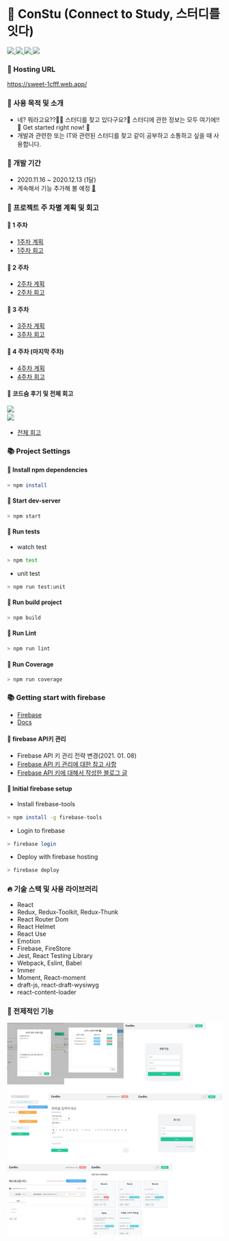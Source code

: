 
# 🌈 ConStu (Connect to Study, 스터디를 잇다)

<a href="https://github.com/CodeSoom/project-react-2-saseungmin/actions?query=workflow%3ACI">
  <img src="https://img.shields.io/github/workflow/status/CodeSoom/project-react-2-saseungmin/CI?label=CI&logo=GitHub&style=flat-square" />
</a>

<a href="https://github.com/CodeSoom/project-react-2-saseungmin/actions?query=workflow%3ACD">
  <img src="https://img.shields.io/github/workflow/status/CodeSoom/project-react-2-saseungmin/CD?label=build&logo=GitHub&style=flat-square" />
</a>

<a href="https://codecov.io/gh/saseungmin/project-react-2-saseungmin">
  <img src="https://codecov.io/gh/saseungmin/project-react-2-saseungmin/branch/main/graph/badge.svg?token=EIRZ8Y2UFR"/>
</a>
    
<a href="https://github.com/CodeSoom/project-react-2-saseungmin/issues">
  <img src="https://img.shields.io/github/issues/CodeSoom/project-react-2-saseungmin?style=flat-square" />
</a>

### 🚀 Hosting URL
https://sweet-1cfff.web.app/

### 🎈 사용 목적 및 소개
- 네? 뭐라고요??🙋‍♂️ 스터디를 찾고 있다구요?🤔 스터디에 관한 정보는 모두 여기에!! 🌈 Get started right now! 🚀
- 개발과 관련한 또는 IT와 관련된 스터디를 찾고 같이 공부하고 소통하고 싶을 때 사용합니다.

### 🎯 개발 기간
- 2020.11.16 ~ 2020.12.13 (1달)
- 계속해서 기능 추가해 볼 예정 [:link:](https://github.com/CodeSoom/project-react-2-saseungmin/issues/115)
### 🚀 프로젝트 주 차별 계획 및 회고
#### 🎯 1 주차
- [1주차 계획](https://github.com/CodeSoom/project-react-2-saseungmin/issues/1)
- [1주차 회고](https://github.com/saseungmin/codesoom_code_review_repository/tree/master/week_9)

#### 🎯 2 주차
- [2주차 계획](https://github.com/CodeSoom/project-react-2-saseungmin/issues/20)
- [2주차 회고](https://github.com/saseungmin/codesoom_code_review_repository/tree/master/week_10)

#### 🎯 3 주차
- [3주차 계획](https://github.com/CodeSoom/project-react-2-saseungmin/issues/44)
- [3주차 회고](https://github.com/saseungmin/codesoom_code_review_repository/tree/master/week_11)

#### 🎯 4 주차 (마지막 주차)
- [4주차 계획](https://github.com/CodeSoom/project-react-2-saseungmin/issues/77)
- [4주차 회고](https://github.com/saseungmin/codesoom_code_review_repository/tree/master/week_12)

#### 🎯 코드숨 후기 및 전체 회고

<a href="https://velog.io/@saseungmin/%EC%BD%94%EB%93%9C%EC%88%A8-2%EA%B8%B0-%EA%B7%B8-3%EB%8B%AC%EA%B0%84%EC%9D%98-%EC%97%AC%EC%A0%95">
  <img src="https://img.shields.io/badge/Velog: 코드숨 2기 그 3달간의 여정!-20c997?style=flat-square&logo=Vimeo&logoColor=white"/>
</a>

</br>

<a href="https://haranglog.tistory.com/23">
  <img src="https://img.shields.io/badge/Tistory: 코드숨 2기 그 3달간의 여정!-f76707?style=flat-square&logo=Blogger&logoColor=white"/>
</a>

- [전체 회고](https://github.com/saseungmin/codesoom_code_review_retrospective)

### 📚 Project Settings

#### 📢 Install npm dependencies

```bash
> npm install
```
#### 📢 Start dev-server

```bash
> npm start
```

#### 📢 Run tests

- watch test
```bash
> npm test
```

- unit test
```bash
> npm run test:unit
```

#### 📢 Run build project

```bash
> npm build
```

#### 📢 Run Lint

```bash
> npm run lint
```

#### 📢 Run Coverage

```bash
> npm run coverage
```

### 📚 Getting start with firebase
- [Firebase](https://firebase.google.com/)
- [Docs](https://firebase.google.com/docs/cli?hl=ko)

#### 📢 firebase API키 관리
- Firebase API 키 관리 전략 변경(2021. 01. 08)
- [Firebase API 키 관리에 대한 참고 사항](https://github.com/CodeSoom/project-react-2-saseungmin/issues/133)
- [Firebase API 키에 대해서 작성한 블로그 글](https://haranglog.tistory.com/25)

#### 📢 Initial firebase setup

- Install firebase-tools

```bash
> npm install -g firebase-tools
```

- Login to firebase

```bash
> firebase login
```

- Deploy with firebase hosting
```bash
> firebase deploy
```

### 🔥 기술 스택 및 사용 라이브러리
- React
- Redux, Redux-Toolkit, Redux-Thunk
- React Router Dom
- React Helmet
- React Use
- Emotion
- Firebase, FireStore
- Jest, React Testing Library
- Webpack, Eslint, Babel
- Immer
- Moment, React-moment
- draft-js, react-draft-wysiwyg
- react-content-loader
### 🦄 전제적인 기능

![전체 개인프로젝트 상태](./assets/img/전체%20개인프로젝트%20상태.jpg)